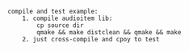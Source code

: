 	compile and test example:
		1. compile audioitem lib:
			cp source dir
			qmake && make distclean && qmake && make
		2. just cross-compile and cpoy to test
